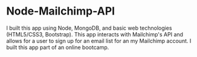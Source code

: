 # Node-Mailchimp-API
I built this app using Node, MongoDB, and basic web technologies (HTML5/CSS3, Bootstrap). This app interacts with Mailchimp's API and allows for a user to sign up for an email list for an my Mailchimp account. I built this app part of an online bootcamp.
